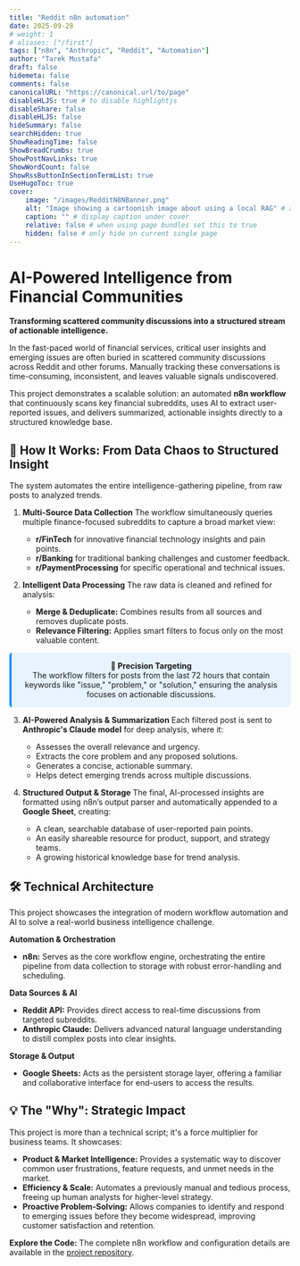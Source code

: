 ```yaml
---
title: "Reddit n8n automation"
date: 2025-09-28
# weight: 1
# aliases: ["/first"]
tags: ["n8n", "Anthropic", "Reddit", "Automation"]
author: "Tarek Mustafa"
draft: false
hidemeta: false
comments: false
canonicalURL: "https://canonical.url/to/page"
disableHLJS: true # to disable highlightjs
disableShare: false
disableHLJS: false
hideSummary: false
searchHidden: true
ShowReadingTime: false
ShowBreadCrumbs: true
ShowPostNavLinks: true
ShowWordCount: false
ShowRssButtonInSectionTermList: true
UseHugoToc: true
cover:
    image: "/images/RedditN8NBanner.png"
    alt: "Image showing a cartoonish image about using a local RAG" # alt text
    caption: "" # display caption under cover
    relative: false # when using page bundles set this to true
    hidden: false # only hide on current single page
---
```


# AI-Powered Intelligence from Financial Communities

**Transforming scattered community discussions into a structured stream of actionable intelligence.**

In the fast-paced world of financial services, critical user insights and emerging issues are often buried in scattered community discussions across Reddit and other forums. Manually tracking these conversations is time-consuming, inconsistent, and leaves valuable signals undiscovered.

This project demonstrates a scalable solution: an automated **n8n workflow** that continuously scans key financial subreddits, uses AI to extract user-reported issues, and delivers summarized, actionable insights directly to a structured knowledge base.

## 🚀 How It Works: From Data Chaos to Structured Insight

The system automates the entire intelligence-gathering pipeline, from raw posts to analyzed trends.

1.  **Multi-Source Data Collection**
    The workflow simultaneously queries multiple finance-focused subreddits to capture a broad market view:
    *   **r/FinTech** for innovative financial technology insights and pain points.
    *   **r/Banking** for traditional banking challenges and customer feedback.
    *   **r/PaymentProcessing** for specific operational and technical issues.

2.  **Intelligent Data Processing**
    The raw data is cleaned and refined for analysis:
    *   **Merge & Deduplicate:** Combines results from all sources and removes duplicate posts.
    *   **Relevance Filtering:** Applies smart filters to focus only on the most valuable content.

<div align="center" style="background-color: #e7f3ff; padding: 15px; border-radius: 5px; border-left: 4px solid #1890ff;">
  <strong>🎯 Precision Targeting</strong><br>
  The workflow filters for posts from the last 72 hours that contain keywords like "issue," "problem," or "solution," ensuring the analysis focuses on actionable discussions.
</div>

3.  **AI-Powered Analysis & Summarization**
    Each filtered post is sent to **Anthropic's Claude model** for deep analysis, where it:
    *   Assesses the overall relevance and urgency.
    *   Extracts the core problem and any proposed solutions.
    *   Generates a concise, actionable summary.
    *   Helps detect emerging trends across multiple discussions.

4.  **Structured Output & Storage**
    The final, AI-processed insights are formatted using n8n’s output parser and automatically appended to a **Google Sheet**, creating:
    *   A clean, searchable database of user-reported pain points.
    *   An easily shareable resource for product, support, and strategy teams.
    *   A growing historical knowledge base for trend analysis.

## 🛠️ Technical Architecture

This project showcases the integration of modern workflow automation and AI to solve a real-world business intelligence challenge.

**Automation & Orchestration**
*   **n8n:** Serves as the core workflow engine, orchestrating the entire pipeline from data collection to storage with robust error-handling and scheduling.

**Data Sources & AI**
*   **Reddit API:** Provides direct access to real-time discussions from targeted subreddits.
*   **Anthropic Claude:** Delivers advanced natural language understanding to distill complex posts into clear insights.

**Storage & Output**
*   **Google Sheets:** Acts as the persistent storage layer, offering a familiar and collaborative interface for end-users to access the results.

## 💡 The "Why": Strategic Impact

This project is more than a technical script; it's a force multiplier for business teams. It showcases:

*   **Product & Market Intelligence:** Provides a systematic way to discover common user frustrations, feature requests, and unmet needs in the market.
*   **Efficiency & Scale:** Automates a previously manual and tedious process, freeing up human analysts for higher-level strategy.
*   **Proactive Problem-Solving:** Allows companies to identify and respond to emerging issues before they become widespread, improving customer satisfaction and retention.

**Explore the Code:** The complete n8n workflow and configuration details are available in the [project repository](https://github.com/TAMustafa/Reddit-Finance-Monitor).